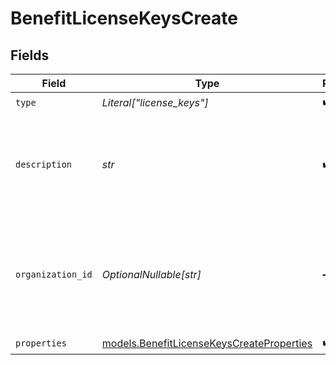 # BenefitLicenseKeysCreate


## Fields

| Field                                                                                             | Type                                                                                              | Required                                                                                          | Description                                                                                       | Example                                                                                           |
| ------------------------------------------------------------------------------------------------- | ------------------------------------------------------------------------------------------------- | ------------------------------------------------------------------------------------------------- | ------------------------------------------------------------------------------------------------- | ------------------------------------------------------------------------------------------------- |
| `type`                                                                                            | *Literal["license_keys"]*                                                                         | :heavy_check_mark:                                                                                | N/A                                                                                               |                                                                                                   |
| `description`                                                                                     | *str*                                                                                             | :heavy_check_mark:                                                                                | The description of the benefit. Will be displayed on products having this benefit.                |                                                                                                   |
| `organization_id`                                                                                 | *OptionalNullable[str]*                                                                           | :heavy_minus_sign:                                                                                | The ID of the organization owning the benefit. **Required unless you use an organization token.** | 1dbfc517-0bbf-4301-9ba8-555ca42b9737                                                              |
| `properties`                                                                                      | [models.BenefitLicenseKeysCreateProperties](../models/benefitlicensekeyscreateproperties.md)      | :heavy_check_mark:                                                                                | N/A                                                                                               |                                                                                                   |